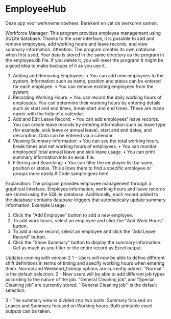 # EmployeeHub
Deze app voor werknemersbeheer. Berekent en vat de werkuren samen.

Workforce Manager:
This program provides employee management using SQLite database. Thanks to the user interface, it is possible to add and remove employees, add working hours and leave records, and view summary information.
Attention: The program creates its own database when first used. Your data is stored in the same directory as the program in the employee.db file. If you delete it, you will reset the program! It might be a good idea to make backups of it as you use it.
1. Adding and Removing Employees:
• You can add new employees to the system. Information such as name, position and status can be entered for each employee.
• You can remove existing employees from the system.
2. Recording Working Hours:
• You can record the daily working hours of employees. You can determine their working hours by entering details such as start and end times, break start and end times. These are made easier with the help of a calendar.
3. Add and Edit Leave Record:
• You can add employees' leave records. You can create leave records by entering information such as leave type (for example, sick leave or annual leave), start and end dates, and description. Data can be entered via a calendar.
4. Viewing Summary Information:
• You can see the total working hours, break times and net working hours of employees.
• You can monitor employees' total annual leave and sick leave usage.
• You can print summary information into an excel file.
5. Filtering and Searching:
• You can filter the employee list by name, position or status. This allows them to find a specific employee or groups more easily.# Code sample goes here


Explanation:
The program provides employee management through a graphical interface. Employee information, working hours and leave records are stored using the SQLite database. Additionally, each record added to the database contains database triggers that automatically update summary information.
Example Usage:
1. Click the "Add Employee" button to add a new employee.
2. To add work hours, select an employee and click the "Add Work Hours" button.
3. To add a leave record, select an employee and click the "Add Leave Record" button.
4. Click the "Show Summary" button to display the summary information. Get as much as you filter or the entire record as Excel output.

Updates coming with version 2
1 - Users will now be able to define different shift definitions in terms of timing and specify working hours when entering them. Normal and Weekend_holiday options are currently added. ''Normal'' is the default selection.
2 - Now users will be able to add different job types according to the nature of the job. "General Cleaning job" and "Special Cleaning job" are currently stored. ''General Cleaning job'' is the default selection.

3 - The summary view is divided into two parts: Summary focused on Leaves and Summary focused on Working hours. Both printable excel outputs can be taken.
